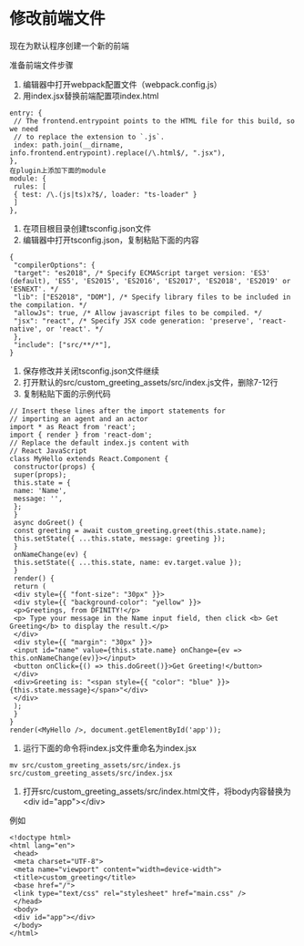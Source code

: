 # 修改前端文件

现在为默认程序创建一个新的前端

准备前端文件步骤

1. 编辑器中打开webpack配置文件（webpack.config.js）
2. 用index.jsx替换前端配置项index.html

```text
entry: {
 // The frontend.entrypoint points to the HTML file for this build, so we need
 // to replace the extension to `.js`.
 index: path.join(__dirname, info.frontend.entrypoint).replace(/\.html$/, ".jsx"),
},
在plugin上添加下面的module
module: {
 rules: [
 { test: /\.(js|ts)x?$/, loader: "ts-loader" }
 ]
},
```

1. 在项目根目录创建tsconfig.json文件
2. 编辑器中打开tsconfig.json，复制粘贴下面的内容

```text
{
 "compilerOptions": {
 "target": "es2018", /* Specify ECMAScript target version: 'ES3' (default), 'ES5', 'ES2015', 'ES2016', 'ES2017', 'ES2018', 'ES2019' or 'ESNEXT'. */
 "lib": ["ES2018", "DOM"], /* Specify library files to be included in the compilation. */
 "allowJs": true, /* Allow javascript files to be compiled. */
 "jsx": "react", /* Specify JSX code generation: 'preserve', 'react-native', or 'react'. */
 },
 "include": ["src/**/*"],
}
```

1. 保存修改并关闭tsconfig.json文件继续
2. 打开默认的src/custom\_greeting\_assets/src/index.js文件，删除7-12行
3. 复制粘贴下面的示例代码

```text
// Insert these lines after the import statements for
// importing an agent and an actor
import * as React from 'react';
import { render } from 'react-dom';
// Replace the default index.js content with
// React JavaScript
class MyHello extends React.Component {
 constructor(props) {
 super(props);
 this.state = {
 name: 'Name',
 message: '',
 };
 }
 async doGreet() {
 const greeting = await custom_greeting.greet(this.state.name);
 this.setState({ ...this.state, message: greeting });
 }
 onNameChange(ev) {
 this.setState({ ...this.state, name: ev.target.value });
 }
 render() {
 return (
 <div style={{ "font-size": "30px" }}>
 <div style={{ "background-color": "yellow" }}>
 <p>Greetings, from DFINITY!</p>
 <p> Type your message in the Name input field, then click <b> Get Greeting</b> to display the result.</p>
 </div>
 <div style={{ "margin": "30px" }}>
 <input id="name" value={this.state.name} onChange={ev => this.onNameChange(ev)}></input>
 <button onClick={() => this.doGreet()}>Get Greeting!</button>
 </div>
 <div>Greeting is: "<span style={{ "color": "blue" }}>{this.state.message}</span>"</div>
 </div>
 );
 }
}
render(<MyHello />, document.getElementById('app'));
```

1. 运行下面的命令将index.js文件重命名为index.jsx

```text
mv src/custom_greeting_assets/src/index.js src/custom_greeting_assets/src/index.jsx
```

1. 打开src/custom\_greeting\_assets/src/index.html文件，将body内容替换为&lt;div id="app"&gt;&lt;/div&gt;

例如

```text
<!doctype html>
<html lang="en">
 <head>
 <meta charset="UTF-8">
 <meta name="viewport" content="width=device-width">
 <title>custom_greeting</title>
 <base href="/">
 <link type="text/css" rel="stylesheet" href="main.css" />
 </head>
 <body>
 <div id="app"></div>
 </body>
</html>
```

